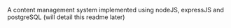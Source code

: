 A content management system implemented using nodeJS, expressJS and postgreSQL (will detail this readme later)